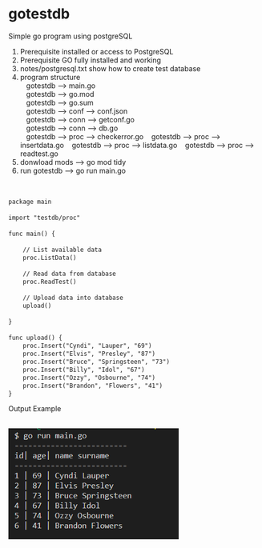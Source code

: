 # gotestdb
Simple go program using postgreSQL

1) Prerequisite installed or access to PostgreSQL <br>
2) Prerequisite GO fully installed and working<br>
3) notes/postgresql.txt show how to create test database<br>
4) program structure<br>
&nbsp;&nbsp;&nbsp;gotestdb --> main.go<br>
&nbsp;&nbsp;&nbsp;gotestdb --> go.mod<br>
&nbsp;&nbsp;&nbsp;gotestdb --> go.sum<br>
&nbsp;&nbsp;&nbsp;gotestdb --> conf --> conf.json<br>
&nbsp;&nbsp;&nbsp;gotestdb --> conn --> getconf.go<br>
&nbsp;&nbsp;&nbsp;gotestdb --> conn --> db.go<br>
&nbsp;&nbsp;&nbsp;gotestdb --> proc --> checkerror.go
&nbsp;&nbsp;&nbsp;gotestdb --> proc --> insertdata.go
&nbsp;&nbsp;&nbsp;gotestdb --> proc --> listdata.go
&nbsp;&nbsp;&nbsp;gotestdb --> proc --> readtest.go
5) donwload mods --> go mod tidy<br>
6) run gotestdb --> go run main.go<br>
<br>

```
package main

import "testdb/proc"

func main() {

	// List available data
	proc.ListData()

	// Read data from database
	proc.ReadTest()

	// Upload data into database
	upload()

}

func upload() {
	proc.Insert("Cyndi", "Lauper", "69")
	proc.Insert("Elvis", "Presley", "87")
	proc.Insert("Bruce", "Springsteen", "73")
	proc.Insert("Billy", "Idol", "67")
	proc.Insert("Ozzy", "Osbourne", "74")
	proc.Insert("Brandon", "Flowers", "41")
}
```

Output Example<br><br>

![alt text](notes/output.png)

